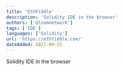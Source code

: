 ```yaml
---
title: 'EthFiddle'
description: 'Solidity IDE in the browser'
authors: ['@loomnetwork']
tags: ['IDE']
languages: ['Solidity']
url: 'https://ethfiddle.com/'
dateAdded: 2021-09-25
---
```


Solidity IDE in the browser